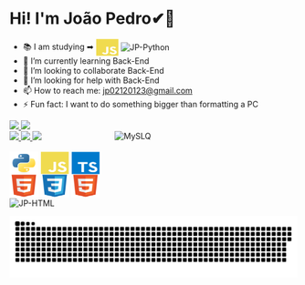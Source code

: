   # Hi! I'm João Pedro✔👋

  - 📚 I am studying ➡ <img align="center" alt="JP-Python" height="30" width="40" src="https://raw.githubusercontent.com/devicons/devicon/master/icons/javascript/javascript-plain.svg"  > <img align="center" alt="JP-Python" height="40" width="50" src="https://cdn.jsdelivr.net/gh/devicons/devicon/icons/mysql/mysql-original-wordmark.svg" > 
  - 🌱 I’m currently learning Back-End
  - 👯 I’m looking to collaborate Back-End
  - 🤔 I’m looking for help with Back-End 
  - 📫 How to reach me: jp02120123@gmail.com
  - ⚡ Fun fact: I want to do something bigger than formatting a PC
<div align="left">
  <a href="https://github.com/JPMoreiraAquino">
  <img height="180em" src="https://github-readme-stats.vercel.app/api?username=JPMoreiraAquino&show_icons=True&theme=dracula&include_all_commits=true&count_private=true"/>
  <img height="180em" src="https://github-readme-stats.vercel.app/api/top-langs/?username=JPMoreiraAquino&layout=compact&langs_count=7&theme=dracula"/>
</div>
   
  <div> 
  <a target="_blank" href="https://www.youtube.com/channel/UCK2deOyGLojnZF9fHzngr6g" target="_blank"><img src="https://cdn-icons-png.flaticon.com/512/1384/1384060.png" height="50"> </a>
  <a target="_blank"  href="https://www.instagram.com/jpm_021/" target="_blank"><img src="https://cdn-icons-png.flaticon.com/512/1384/1384063.png" height="50"> </a>
  <a target="_blank" href="https://www.linkedin.com/in/joao-pedro-455b79203/" target="_blank"><img src="https://cdn-icons-png.flaticon.com/512/145/145807.png"  height="50"></a> 
  <img align="right" alt="MySLQ" height="100" width="320" src="https://cdn.jsdelivr.net/gh/devicons/devicon/icons/mysql/mysql-original-wordmark.svg">
  </div>
 
<div style="display: inline_block"><br>
  <img align="center" alt="JP-Python" height="40" width="50" src="https://raw.githubusercontent.com/devicons/devicon/master/icons/python/python-original.svg">
  <img align="center" alt="JP-Js" height="40" width="50" src="https://raw.githubusercontent.com/devicons/devicon/master/icons/javascript/javascript-plain.svg">
  <img align="center" alt="JP-Ts" height="40" width="50" src="https://raw.githubusercontent.com/devicons/devicon/master/icons/typescript/typescript-plain.svg">
  <img align="center" alt="JP-HTML" height="40" width="50" src="https://raw.githubusercontent.com/devicons/devicon/master/icons/html5/html5-original.svg">
  <img align="center" alt="JP-CSS" height="40" width="50" src="https://raw.githubusercontent.com/devicons/devicon/master/icons/css3/css3-original.svg"> 
  <img align="center" alt="JP-HTML" height="40" width="50" src="https://raw.githubusercontent.com/devicons/devicon/master/icons/html5/html5-original.svg">
  <img align="center" alt="JP-HTML" height="50" width="60" src="https://cdn.jsdelivr.net/gh/devicons/devicon/icons/php/php-original.svg">
 
</div>


    
   ![Snake animation](https://github.com/JPMoreiraAquino/JPMoreiraAquino/blob/output/github-contribution-grid-snake.svg)
 
</div>
  
